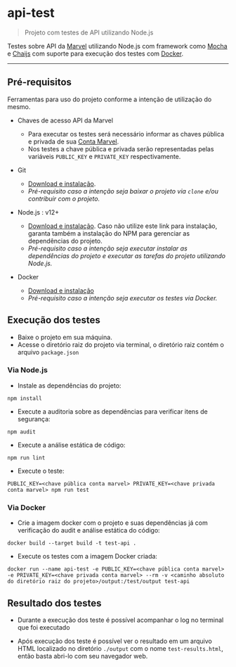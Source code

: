 # api-test
> Projeto com testes de API utilizando Node.js

Testes sobre API da [Marvel](https://developer.marvel.com/docs#!/public/) utilizando Node.js com framework como [Mocha](https://mochajs.org/) e [Chaijs](https://www.chaijs.com/) com suporte para execução dos testes com [Docker](https://docs.docker.com/).

---

## Pré-requisitos
Ferramentas para uso do projeto conforme a intenção de utilização do mesmo.

* Chaves de acesso API da Marvel
    * Para executar os testes será necessário informar as chaves pública e privada de sua [Conta Marvel](https://developer.marvel.com/documentation/authorization).
    * Nos testes a chave pública e privada serão representadas pelas variáveis `PUBLIC_KEY` e `PRIVATE_KEY` respectivamente.

* Git
    * [Download e instalação](https://git-scm.com/downloads).
    * _Pré-requisito caso a intenção seja baixar o projeto via `clone` e/ou contribuir com o projeto._

* Node.js : v12+
    * [Download e instalação](https://nodejs.org/en/download/). Caso não utilize este link para instalação, garanta também a instalação do NPM para gerenciar as dependências do projeto.
    * _Pré-requisito caso a intenção seja executar instalar as dependências do projeto e executar as tarefas do projeto utilizando Node.js._

* Docker
    * [Download e instalação](https://docs.docker.com/get-docker/)
    * _Pré-requisito caso a intenção seja executar os testes via Docker._

## Execução dos testes

* Baixe o projeto em sua máquina.
* Acesse o diretório raiz do projeto via terminal, o diretório raiz contém o arquivo `package.json`

### Via Node.js

* Instale as dependências do projeto:
```
npm install
```

* Execute a auditoria sobre as dependências para verificar itens de segurança:
```
npm audit
```

* Execute a análise estática de código:
```
npm run lint
```

* Execute o teste:
```
PUBLIC_KEY=<chave pública conta marvel> PRIVATE_KEY=<chave privada conta marvel> npm run test
```
### Via Docker

* Crie a imagem docker com o projeto e suas dependências já com verificação do audit e análise estática do código:
```
docker build --target build -t test-api .
```

* Execute os testes com a imagem Docker criada:
```
docker run --name api-test -e PUBLIC_KEY=<chave pública conta marvel> -e PRIVATE_KEY=<chave privada conta marvel> --rm -v <caminho absoluto do diretório raiz do projeto>/output:/test/output test-api
```

## Resultado dos testes

* Durante a execução dos teste é possível acompanhar o log no terminal que foi executado


* Após execução dos teste é possível ver o resultado em um arquivo HTML localizado no diretório `./output` com o nome `test-results.html`, então basta abri-lo com seu navegador web.